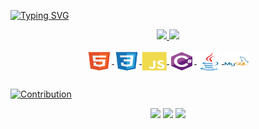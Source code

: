 [![Typing SVG](https://readme-typing-svg.herokuapp.com/?color=FD428E&size=35&center=true&vCenter=true&width=1000&lines=HELLO!!!+My+name+is+Kleiton+Santos+;I'm+20+years+old;I'm+from+Brazil,+BA;I+study+information+technology+at+IFBA;Be+Welcome!+:%29)](https://git.io/typing-svg)


<div align="center">
  <a href="https://github.com/kkaujs">
  <img height="160em" src="https://github-readme-stats.vercel.app/api?username=kkaujs&show_icons=true&theme=radical&include_all_commits=true&count_private=true"/>
  <img height="160em" src="https://github-readme-stats.vercel.app/api/top-langs/?username=kkaujs&layout=compact&langs_count=7&theme=radical"/>
</div>
  
  <div align="center" style="display: inline_block"><br>
  <img align="center" alt="Kleiton-HTML" height="30" width="40" src="https://raw.githubusercontent.com/devicons/devicon/master/icons/html5/html5-original.svg">
  <img align="center" alt="Kleiton-CSS" height="30" width="40" src="https://raw.githubusercontent.com/devicons/devicon/master/icons/css3/css3-original.svg">
  <img align="center" alt="Kleiton-Js" height="30" width="40" src="https://raw.githubusercontent.com/devicons/devicon/master/icons/javascript/javascript-plain.svg">
  <img align="center" alt="Kleiton-csharp" height="30" width="40" src="https://raw.githubusercontent.com/devicons/devicon/master/icons/csharp/csharp-original.svg">
  <img align="center" alt="Kleiton-Java" height="30" width="40" src="https://raw.githubusercontent.com/devicons/devicon/master/icons/java/java-original.svg">
  <img align="center" alt="Kleiton-Java" height="30" width="40" src="https://raw.githubusercontent.com/devicons/devicon/master/icons/mysql/mysql-original-wordmark.svg">
</div>

 ##
 
  ![Contribution](https://activity-graph.herokuapp.com/graph?username=kkaujs&theme=gotham&hide_border=true&area=true)
  
  <div align="center"> 
  <a href="https://instagram.com/_skleiton" target="_blank"><img src="https://img.shields.io/badge/-Instagram-%23E4405F?style=for-the-badge&logo=instagram&logoColor=white" target="_blank"></a>
  <a href = "mailto:kleitonwk11@gmail.com"><img src="https://img.shields.io/badge/-Gmail-%23333?style=for-the-badge&logo=gmail&logoColor=white" target="_blank"></a>
  <a href="https://www.linkedin.com/in/kleiton-santos-2546621b3" target="_blank"><img src="https://img.shields.io/badge/-LinkedIn-%230077B5?style=for-the-badge&logo=linkedin&logoColor=white" target="_blank"></a> 
   
   <!--![Snake animation](https://github.com/kkaujs/kkaujs/blob/output/github-contribution-grid-snake.svg)-->
   
  </div>
  

